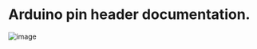 # Arduino pin header documentation.

![image](https://user-images.githubusercontent.com/94362354/226914134-8b2132fb-19b0-49fa-9625-3983e8911bdb.png)
